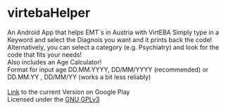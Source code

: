 # virtebaHelper
An Android App that helps EMT´s in Austria with VirtEBA
Simply type in a Keyword and select the Diagnois you want and it prints back the code! <br />
Alternatively, you can select a category (e.g. Psychiatry) and look for the code that fits your needs! <br />
Also includes an Age Calculator! <br />
Format for input age DD.MM.YYYY, DD/MM/YYYY (recommended) or DD.MM.YY , DD/MM/YY (works a bit less reliably) <br />
<br />
[Link](https://play.google.com/store/apps/details?id=com.lukasbeckercode.virtebahelper) to the current Version on Google Play<br />
Licensed under the [GNU GPLv3](LICENSE)

